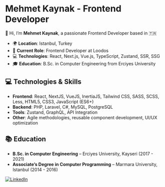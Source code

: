 # Mehmet Kaynak - Frontend Developer

👋 Hi, I’m **Mehmet Kaynak**, a passionate Frontend Developer based in 🇹🇷

- 🌍 **Location**: Istanbul, Turkey
- 💼 **Current Role**: Frontend Developer at Loodos
- 💻 **Technologies**: React, Next.js, Vue.js, TypeScript, Zustand, SSR, SSG
- 🎓 **Education**: B.Sc. in Computer Engineering from Erciyes University

## 💻 Technologies & Skills

- **Frontend**: React, NextJS, VueJS, InertiaJS, Tailwind CSS, SASS, SCSS, Less, HTML5, CSS3, JavaScript (ES6+)
- **Backend**: PHP, Laravel, C#, MySQL, PostgreSQL
- **Tools**: Zustand, GraphQL, API Integration
- **Other**: Agile methodologies, reusable component development, UI/UX optimization

## 📚 Education

- **B.Sc. in Computer Engineering** – Erciyes University, Kayseri (2017 - 2021)
- **Associate’s Degree in Computer Programming** – Marmara University, Istanbul (2014 - 2016)


[![LinkedIn](https://img.shields.io/badge/LinkedIn-0077B5?style=for-the-badge&logo=linkedin&logoColor=white)](https://www.linkedin.com/in/mehmet-kaynak/)
